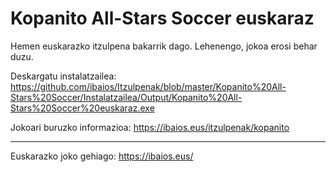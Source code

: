 Kopanito All-Stars Soccer euskaraz
==================================

Hemen euskarazko itzulpena bakarrik dago. Lehenengo, jokoa erosi behar duzu.

Deskargatu instalatzailea: https://github.com/ibaios/Itzulpenak/blob/master/Kopanito%20All-Stars%20Soccer/Instalatzailea/Output/Kopanito%20All-Stars%20Soccer%20euskaraz.exe

Jokoari buruzko informazioa: https://ibaios.eus/itzulpenak/kopanito

---

Euskarazko joko gehiago: https://ibaios.eus/
